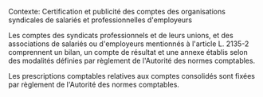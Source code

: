 Contexte: Certification et publicité des comptes des organisations syndicales de salariés et professionnelles d'employeurs

Les comptes des syndicats professionnels et de leurs unions, et des associations de salariés ou d'employeurs mentionnés à l'article L. 2135-2 comprennent un bilan, un compte de résultat et une annexe établis selon des modalités définies par règlement de l'Autorité des normes comptables.

Les prescriptions comptables relatives aux comptes consolidés sont fixées par règlement de l'Autorité des normes comptables.